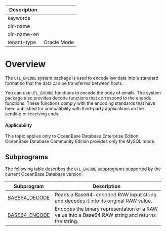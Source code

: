 | Description   |                 |
|---------------|-----------------|
| keywords      |                 |
| dir-name      |                 |
| dir-name-en   |                 |
| tenant-type   | Oracle Mode     |

# Overview

The `UTL_ENCODE` system package is used to encode `RAW` data into a standard format so that the data can be transferred between hosts.

You can use `UTL_ENCODE` functions to encode the body of emails. The system package also provides decode functions that correspond to the encode functions. These functions comply with the encoding standards that have been published for compatibility with third-party applications on the sending or receiving ends.

  <main id="notice" >
    <h4>Applicability</h4>
    <p>This topic applies only to OceanBase Database Enterprise Edition. OceanBase Database Community Edition provides only the MySQL mode. </p>
  </main>

## Subprograms

The following table describes the `UTL_ENCODE` subprograms supported by the current OceanBase Database version.


| Subprogram | Description |
|---------------|---------------------------------------------------------|
| [BASE64_DECODE](../26000.utl-encode-oracle/200.base64-decode-oracle.md) | Reads a Base64-encoded RAW input string and decodes it into its original RAW value.  |
| [BASE64_ENCODE](../26000.utl-encode-oracle/300.base64-encode-oracle.md) | Encodes the binary representation of a RAW value into a Base64 RAW string and returns the string. |


